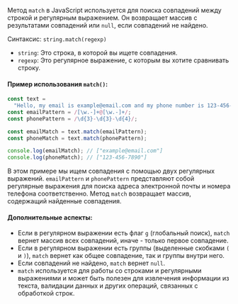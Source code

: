 Метод `match` в JavaScript используется для поиска совпадений между строкой и регулярным выражением. Он возвращает массив с результатами совпадений или `null`, если совпадений не найдено.

Синтаксис: `string.match(regexp)`

- `string`: Это строка, в которой вы ищете совпадения.
- `regexp`: Это регулярное выражение, с которым вы хотите сравнивать строку.

#### Пример использования `match()`:

```js
const text =
  "Hello, my email is example@email.com and my phone number is 123-456-7890.";
const emailPattern = /[\w.-]+@[\w.-]+/;
const phonePattern = /\d{3}-\d{3}-\d{4}/;

const emailMatch = text.match(emailPattern);
const phoneMatch = text.match(phonePattern);

console.log(emailMatch); // ["example@email.com"]
console.log(phoneMatch); // ["123-456-7890"]
```

В этом примере мы ищем совпадения с помощью двух регулярных выражений. `emailPattern` и `phonePattern` представляют собой регулярные выражения для поиска адреса электронной почты и номера телефона соответственно. Метод `match` возвращает массив, содержащий найденные совпадения.

#### Дополнительные аспекты:

- Если в регулярном выражении есть флаг `g` (глобальный поиск), `match` вернет массив всех совпадений, иначе - только первое совпадение.
- Если в регулярном выражении есть группы (выделенные скобками `(` и `)`), `match` вернет как общее совпадение, так и группы внутри него.
- Если совпадений не найдено, `match` вернет `null`.
- `match` используется для работы со строками и регулярными выражениями и может быть полезен для извлечения информации из текста, валидации данных и других операций, связанных с обработкой строк.
